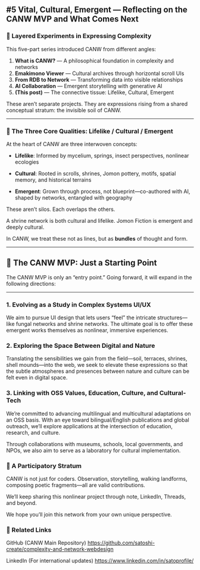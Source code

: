 ## #5 Vital, Cultural, Emergent — Reflecting on the CANW MVP and What Comes Next

### 🌱 Layered Experiments in Expressing Complexity

This five-part series introduced CANW from different angles:

1. **What is CANW?** — A philosophical foundation in complexity and networks
2. **Emakimono Viewer** — Cultural archives through horizontal scroll UIs
3. **From RDB to Network** — Transforming data into visible relationships
4. **AI Collaboration** — Emergent storytelling with generative AI
5. **(This post)** — The connective tissue: Lifelike, Cultural, Emergent

These aren’t separate projects. They are expressions rising from a shared conceptual stratum: the invisible soil of CANW.

---

### 🧬 The Three Core Qualities: Lifelike / Cultural / Emergent

At the heart of CANW are three interwoven concepts:

- **Lifelike**:
  Informed by mycelium, springs, insect perspectives, nonlinear ecologies

- **Cultural**:
  Rooted in scrolls, shrines, Jomon pottery, motifs, spatial memory, and historical terrains

- **Emergent**:
  Grown through process, not blueprint—co-authored with AI, shaped by networks, entangled with geography

These aren’t silos. Each overlaps the others.

A shrine network is both cultural and lifelike.
Jomon Fiction is emergent and deeply cultural.

In CANW, we treat these not as lines, but as **bundles** of thought and form.

---

## 🌿 The CANW MVP: Just a Starting Point

The CANW MVP is only an “entry point.” Going forward, it will expand in the following directions:

---

### 1. Evolving as a Study in Complex Systems UI/UX

We aim to pursue UI design that lets users “feel” the intricate structures—like fungal networks and shrine networks.
The ultimate goal is to offer these emergent works themselves as nonlinear, immersive experiences.

### 2. Exploring the Space Between Digital and Nature

Translating the sensibilities we gain from the field—soil, terraces, shrines, shell mounds—into the web,
we seek to elevate these expressions so that the subtle atmospheres and presences between nature and culture can be felt even in digital space.

### 3. Linking with OSS Values, Education, Culture, and Cultural-Tech

We’re committed to advancing multilingual and multicultural adaptations on an OSS basis.
With an eye toward bilingual/English publications and global outreach, we’ll explore applications at the intersection of education, research, and culture.

Through collaborations with museums, schools, local governments, and NPOs,
we also aim to serve as a laboratory for cultural implementation.

### 🤝 A Participatory Stratum

CANW is not just for coders.
Observation, storytelling, walking landforms, composing poetic fragments—all are valid contributions.

We’ll keep sharing this nonlinear project through note, LinkedIn, Threads, and beyond.

We hope you’ll join this network from your own unique perspective.

### 🔗 Related Links

GitHub (CANW Main Repository)
https://github.com/satoshi-create/complexity-and-network-webdesign

LinkedIn (For international updates)
https://www.linkedin.com/in/satoprofile/

